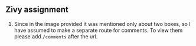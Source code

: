 
## Zivy assignment

1. Since in the image provided it was mentioned only about two boxes, so I have assumed to make a separate route for comments. To view them please add `/comments` after the url.

